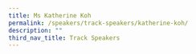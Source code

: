 ```yaml
---
title: Ms Katherine Koh
permalink: /speakers/track-speakers/katherine-koh/
description: ""
third_nav_title: Track Speakers
---
```

